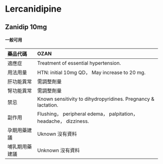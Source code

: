 # Lercanidipine

## Zanidip 10mg

#### 一般可用

| 藥品代碼       | OZAN                                                              |
|:---------------|:------------------------------------------------------------------|
| 適應症         | Treatment of essential hypertension.                              |
| 用法用量       | HTN: initial 10mg QD， May increase to 20 mg.                     |
| 肝功能異常     | 需調整劑量                                                        |
| 腎功能異常     | 需調整劑量                                                        |
| 禁忌           | Known sensitivity to dihydropyridines. Pregnancy & lactation.     |
| 副作用         | Flushing， peripheral edema， palpitation， headache， dizziness. |
| 孕期用藥建議   | Uknown 沒有資料                                                   |
| 哺乳期用藥建議 | Unknown 沒有資料                                                  |

